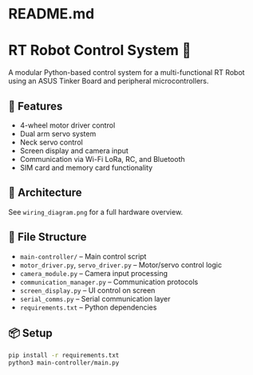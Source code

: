 # README.md
# RT Robot Control System 🤖

A modular Python-based control system for a multi-functional RT Robot using an ASUS Tinker Board and peripheral microcontrollers.

## 🚀 Features

- 4-wheel motor driver control
- Dual arm servo system
- Neck servo control
- Screen display and camera input
- Communication via Wi-Fi LoRa, RC, and Bluetooth
- SIM card and memory card functionality

## 🧠 Architecture

See `wiring_diagram.png` for a full hardware overview.

## 📁 File Structure

- `main-controller/` – Main control script
- `motor_driver.py`, `servo_driver.py` – Motor/servo control logic
- `camera_module.py` – Camera input processing
- `communication_manager.py` – Communication protocols
- `screen_display.py` – UI control on screen
- `serial_comms.py` – Serial communication layer
- `requirements.txt` – Python dependencies

## 📦 Setup

```bash
pip install -r requirements.txt
python3 main-controller/main.py
